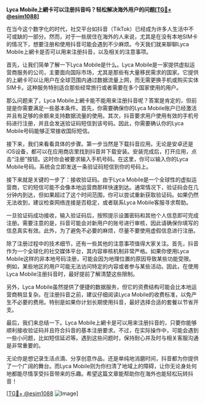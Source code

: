 **Lyca Mobile上網卡可以注册抖音吗？轻松解决海外用户的问题[[TG💪+ @esim1088](https://t.me/s/esim1088)]**

在当今这个数字化的时代，社交平台如抖音（TikTok）已经成为许多人生活中不可或缺的一部分。然而，对于一些居住在海外的人来说，尤其是在没有本地SIM卡的情况下，想要注册和使用抖音可能会遇到不少麻烦。今天我们就来聊聊Lyca Mobile上網卡是否可以用来注册抖音，以及相关的注意事项。

首先，让我们简单了解一下Lyca Mobile是什么。Lyca Mobile是一家提供虚拟运营商服务的公司，主要面向国际市场，尤其是那些有大量移民需求的国家。它提供的上網卡可以让用户在全球范围内通过数据流量上网，而无需更换手机或购买实体SIM卡。这种服务特别适合那些经常旅行或者需要在多个国家使用的用户。

那么问题来了，Lyca Mobile上網卡能不能用来注册抖音呢？答案是肯定的，但前提是你需要满足一些基本条件。首先，你需要确保你的Lyca Mobile账户已经激活并且有足够的余额来支持数据流量的使用。其次，抖音要求用户使用有效的手机号码进行注册，并且会发送验证码短信到该号码。因此，你需要确认你的Lyca Mobile号码能够正常接收国际短信。

接下来，我们来看看具体的步骤。第一步当然是下载抖音应用。无论是安卓还是iOS设备，都可以在应用商店里找到抖音并下载安装。安装完成后，打开应用，点击“注册”按钮。这时你会被要求输入手机号码。在这里，你可以输入你的Lyca Mobile号码。系统会立即发送一条验证码短信到你的号码上。

接下来就是关键的一步了：接收验证码。由于Lyca Mobile是一个全球性的虚拟运营商，它的短信可能不会像本地运营商那样快速到达。通常情况下，验证码会在几分钟内到达，但如果超过了这个时间范围，你可以尝试重新获取验证码。如果仍然无法收到，建议检查网络连接是否稳定，或者联系Lyca Mobile客服寻求帮助。

一旦验证码成功接收，输入验证码后，按照提示设置密码和其他个人信息即可完成注册。需要注意的是，抖音可能会对新用户的账号进行审核，因此请确保你填写的信息真实有效。此外，为了避免不必要的麻烦，尽量不要使用虚假信息进行注册。

除了注册过程中的技术细节，还有一些其他的注意事项值得大家关注。首先，抖音作为一个全球化的社交媒体平台，其内容审核机制非常严格。如果你使用Lyca Mobile这样的非本地号码注册，可能会因为地理位置的原因导致某些功能受限。例如，某些地区的用户可能无法访问特定的内容或者参与某些活动。因此，在使用Lyca Mobile注册抖音时，最好提前了解清楚这些限制。

另外，Lyca Mobile虽然提供了便捷的数据服务，但它的资费结构可能会比本地运营商稍显复杂。在注册抖音之前，建议仔细阅读Lyca Mobile的收费标准，以免产生不必要的费用。特别是如果你计划长期使用抖音，最好选择合适的套餐以节省开支。

最后，我们来总结一下。Lyca Mobile上網卡是可以用来注册抖音的，只要你能够顺利接收验证码并且符合抖音的基本注册要求。不过，在实际操作中，可能会遇到一些小问题，比如短信延迟等。遇到这些问题时，保持耐心并及时与相关客服沟通是非常重要的。

无论你是想记录生活点滴、分享创意作品，还是单纯地消磨时间，抖音都为你提供了一个广阔的舞台。而Lyca Mobile则为你扫清了地域上的障碍，让你无论身处何地都能尽情享受抖音带来的乐趣。希望这篇文章能帮助你在海外也能轻松玩转抖音！

[[TG💪+ @esim1088](https://t.me/s/esim1088) ![Image](https://i.postimg.cc/4NQfJmqS/Snipaste-2025-05-13-00-14-12.png)]